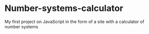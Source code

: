 # Number-systems-calculator
My first project on JavaScript in the form of a site with a calculator of number systems
